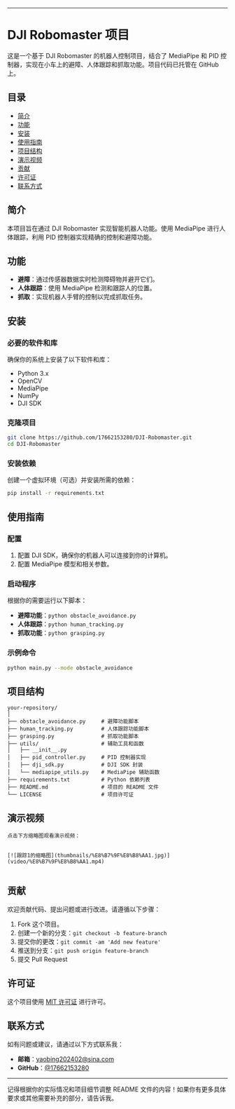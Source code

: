 

---

# DJI Robomaster 项目

这是一个基于 DJI Robomaster 的机器人控制项目，结合了 MediaPipe 和 PID 控制器，实现在小车上的避障、人体跟踪和抓取功能。项目代码已托管在 GitHub 上。

## 目录

- [简介](#简介)
- [功能](#功能)
- [安装](#安装)
- [使用指南](#使用指南)
- [项目结构](#项目结构)
- [演示视频](#演示视频)
- [贡献](#贡献)
- [许可证](#许可证)
- [联系方式](#联系方式)

## 简介

本项目旨在通过 DJI Robomaster 实现智能机器人功能。使用 MediaPipe 进行人体跟踪，利用 PID 控制器实现精确的控制和避障功能。

## 功能

- **避障**：通过传感器数据实时检测障碍物并避开它们。
- **人体跟踪**：使用 MediaPipe 检测和跟踪人的位置。
- **抓取**：实现机器人手臂的控制以完成抓取任务。

## 安装

### 必要的软件和库

确保你的系统上安装了以下软件和库：

- Python 3.x
- OpenCV
- MediaPipe
- NumPy
- DJI SDK

### 克隆项目

```bash
git clone https://github.com/17662153280/DJI-Robomaster.git
cd DJI-Robomaster
```

### 安装依赖

创建一个虚拟环境（可选）并安装所需的依赖：

```bash
pip install -r requirements.txt
```

## 使用指南

### 配置

1. 配置 DJI SDK，确保你的机器人可以连接到你的计算机。
2. 配置 MediaPipe 模型和相关参数。

### 启动程序

根据你的需要运行以下脚本：

- **避障功能**：`python obstacle_avoidance.py`
- **人体跟踪**：`python human_tracking.py`
- **抓取功能**：`python grasping.py`

### 示例命令

```bash
python main.py --mode obstacle_avoidance
```

## 项目结构

```
your-repository/
│
├── obstacle_avoidance.py     # 避障功能脚本
├── human_tracking.py         # 人体跟踪功能脚本
├── grasping.py               # 抓取功能脚本
├── utils/                    # 辅助工具和函数
│   ├── __init__.py
│   ├── pid_controller.py     # PID 控制器实现
│   ├── dji_sdk.py            # DJI SDK 封装
│   └── mediapipe_utils.py    # MediaPipe 辅助函数
├── requirements.txt          # Python 依赖列表
├── README.md                 # 项目的 README 文件
└── LICENSE                   # 项目许可证
```

## 演示视频
```
点击下方缩略图观看演示视频：


[![跟踪1的缩略图](thumbnails/%E8%B7%9F%E8%B8%AA1.jpg)](video/%E8%B7%9F%E8%B8%AA1.mp4)


```


## 贡献

欢迎贡献代码、提出问题或进行改进。请遵循以下步骤：

1. Fork 这个项目。
2. 创建一个新的分支：`git checkout -b feature-branch`
3. 提交你的更改：`git commit -am 'Add new feature'`
4. 推送到分支：`git push origin feature-branch`
5. 提交 Pull Request

## 许可证

这个项目使用 [MIT 许可证](LICENSE) 进行许可。

## 联系方式

如有问题或建议，请通过以下方式联系我：

- **邮箱**：yaobing202402@sina.com
- **GitHub**：[@17662153280](https://github.com/17662153280)

---

记得根据你的实际情况和项目细节调整 README 文件的内容！如果你有更多具体要求或其他需要补充的部分，请告诉我。
